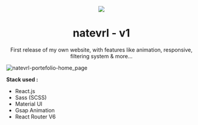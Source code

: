 <p align="center" ><img src="https://img.icons8.com/emoji/48/000000/star-emoji.png"/></p>
<h1 align="center">natevrl - v1</h1>

<p align="center">First release of my own website, with features like animation, responsive, filtering system & more...</p>

![natevrl-portefolio-home_page](https://user-images.githubusercontent.com/80359249/196536084-1d625b84-dc18-41a3-a510-ce65010c267a.png)

<b>Stack used :</b>

- React.js
- Sass (SCSS)
- Material UI
- Gsap Animation
- React Router V6
